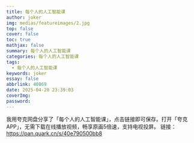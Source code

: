 ```yaml
---
title: 每个人的人工智能课
author: joker
img: medias/featureimages/2.jpg
top: false
cover: false
toc: true
mathjax: false
summary: 每个人的人工智能课
categories: 每个人的人工智能课
tags:
  - 每个人的人工智能课
keywords: joker
essay: false
abbrlink: 40869
date: 2025-04-20 23:39:03
coverImg:
password:
---
```


我用夸克网盘分享了「每个人的人工智能课」，点击链接即可保存。打开「夸克APP」，无需下载在线播放视频，畅享原画5倍速，支持电视投屏。
链接：https://pan.quark.cn/s/40e790500bb8
